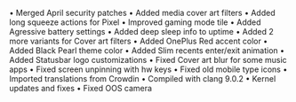 • Merged April security patches 
• Added media cover art filters 
• Added long squeeze actions for Pixel 
• Improved gaming mode tile 
• Added Agressive battery settings 
• Added deep sleep info to uptime 
• Added 2 more variants for Cover art filters 
• Added OnePlus Red accent color 
• Added Black Pearl theme color 
• Added Slim recents enter/exit animation 
• Added Statusbar logo customizations 
• Fixed Cover art blur for some music apps 
• Fixed screen unpinning with hw keys 
• Fixed old mobile type icons 
• Imported translations from Crowdin 
• Compiled with clang 9.0.2
• Kernel updates and fixes
• Fixed OOS camera
